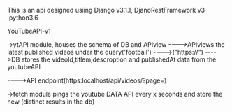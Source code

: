 This is an api designed usiing Django v3.1.1, DjanoRestFramework v3 ,python3.6

YouTubeAPI-v1

->ytAPI module, houses the schema of DB and APIview
---->APIviews the latest published videos under the query('football')
---->("https://")
---->DB stores the videoId,titlem,descroption and publishedAt data from the youtubeAPI

---->API endpoint(https:localhost/api/videos/?page=)

->fetch module pings the youtube DATA API every x seconds and store the new (distinct results in the db)

